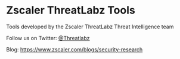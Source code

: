 # Zscaler ThreatLabz Tools
Tools developed by the Zscaler ThreatLabz Threat Intelligence team

Follow us on Twitter: [@Threatlabz](https://twitter.com/Threatlabz)

Blog: https://www.zscaler.com/blogs/security-research
